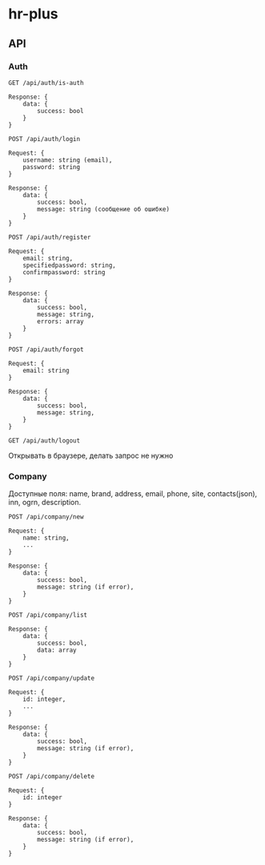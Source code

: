 # hr-plus

## API

### Auth

```
GET /api/auth/is-auth

Response: {
    data: {
        success: bool
    }
}
```


```
POST /api/auth/login

Request: {
    username: string (email),
    password: string
}

Response: {
    data: {
        success: bool,
        message: string (сообщение об ошибке)
    }
}
```


```
POST /api/auth/register

Request: {
    email: string,
    specifiedpassword: string,
    confirmpassword: string
}

Response: {
    data: {
        success: bool,
        message: string,
        errors: array
    }
}
```


```
POST /api/auth/forgot

Request: {
    email: string
}

Response: {
    data: {
        success: bool,
        message: string,
    }
}
```


```
GET /api/auth/logout
```
Открывать в браузере, делать запрос не нужно



### Company

Доступные поля: name, brand, address, email, phone, site, contacts(json), inn, ogrn, description.


```
POST /api/company/new

Request: {
    name: string,
    ...
}

Response: {
    data: {
        success: bool,
        message: string (if error),
    }
}
```


```
POST /api/company/list

Response: {
    data: {
        success: bool,
        data: array
    }
}

```


```
POST /api/company/update

Request: {
    id: integer,
    ...
}

Response: {
    data: {
        success: bool,
        message: string (if error),
    }
}
```


```
POST /api/company/delete

Request: {
    id: integer
}

Response: {
    data: {
        success: bool,
        message: string (if error),
    }
}